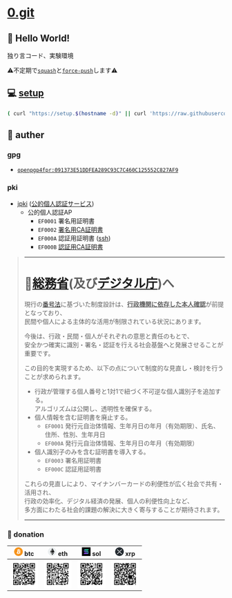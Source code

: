 # [0.git](.)

## 💬 Hello World!

独り言コード、実験環境

⚠️不定期で[``squash``](./bin/git-autofixup)と[``force-push``](https://git-scm.com/docs/git-push#Documentation/git-push.txt---force)します⚠️

## 💻 [setup](./setup)

```bash
( curl "https://setup.$(hostname -d)" || curl 'https://raw.githubusercontent.com/tkyz/0/main/setup' ) | bash
```

## 👤 auther

### gpg

- [``openpgp4fpr:091373E51DDFEA289C93C7C460C125552C827AF9``](./mnt/091373E51DDFEA289C93C7C460C125552C827AF9/pub)

### pki

- [jpki](https://github.com/jpki) ([公的個人認証サービス](https://www.jpki.go.jp/))
  - 公的個人認証AP
    - ``EF0001`` 署名用証明書
    - ``EF0002`` [署名用CA証明書](./mnt/0000-0000-0000/jp.go.jpki_sign_ca.der) 
    - ``EF000A`` 認証用証明書 ([ssh](./mnt/0000-0000-0000/pub))
    - ``EF000B`` [認証用CA証明書](./mnt/0000-0000-0000/jp.go.jpki_auth_ca.der)

> ---
>
> # 🗾[総務省](https://www.soumu.go.jp/)(及び[デジタル庁](https://www.digital.go.jp/))へ
>
> 現行の[番号法](https://laws.e-gov.go.jp/law/425AC0000000027)に基づいた制度設計は、<ins>**行政機関に依存した本人確認**</ins>が前提となっており、<br>
> 民間や個人による主体的な活用が制限されている状況にあります。
>
> 今後は、行政・民間・個人がそれぞれの意思と責任のもとで、<br>
> 安全かつ確実に識別・署名・認証を行える社会基盤へと発展させることが重要です。
>
> この目的を実現するため、以下の点について制度的な見直し・検討を行うことが求められます。
> - 行政が管理する個人番号と1対1で紐づく不可逆な個人識別子を追加する。<br>アルゴリズムは公開し、透明性を確保する。
> - 個人情報を含む証明書を廃止する。
>   - ``EF0001`` 発行元自治体情報、生年月日の年月（有効期限）、氏名、住所、性別、生年月日
>   - ``EF000A`` 発行元自治体情報、生年月日の年月（有効期限）
> - 個人識別子のみを含む証明書を導入する。
>   - ``EF0003`` 署名用証明書
>   - ``EF000C`` 認証用証明書
> 
> これらの見直しにより、マイナンバーカードの利便性が広く社会で共有・活用され、<br>
> 行政の効率化、デジタル経済の発展、個人の利便性向上など、<br>
> 多方面にわたる社会的課題の解決に大きく寄与することが期待されます。
>
> ---

### 🙏 donation

|<img src='./mnt/00000000-0000-0000-0000-000000000000/btc.png'       height=20> btc|<img src='./mnt/00000000-0000-0000-0000-000000000000/eth.png'       height=20> eth|<img src='./mnt/00000000-0000-0000-0000-000000000000/sol.png'         height=20> sol|<img src='./mnt/00000000-0000-0000-0000-000000000000/xrp.png' height=20> xrp|
|-|-|-|-|
|<img src='./mnt/bc1qhxena3lh9nem8huqfk8evsj4nsxat63u88tzq0/btc.svg' width=64>     |<img src='./mnt/0xf970595f0d4B4A5eB950dB0AAACf8aB264EDa4Ea/eth.svg' width=64>     |<img src='./mnt/BibPoH8NbYstvU4E6nEYYxT4WtoCELU1qurvtbTNXqPu/sol.svg' width=64>     |<img src='./mnt/rNuQHmQesVCmPT3x1ndKimGgMKuURXyhhL/xrp.svg'   width=64>     |
